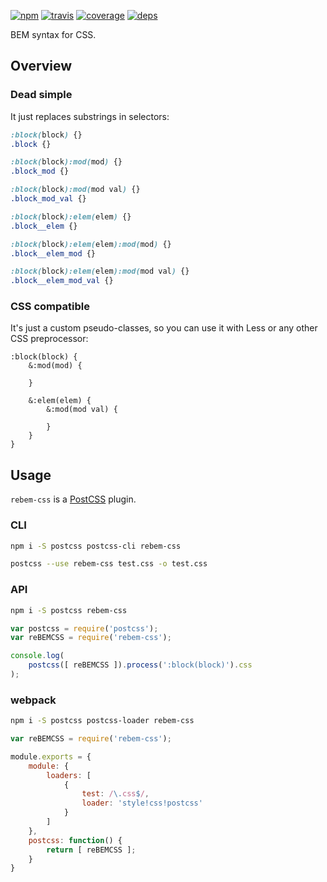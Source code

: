 [![npm](https://img.shields.io/npm/v/rebem-css.svg?style=flat-square)](https://www.npmjs.com/package/rebem-css)
[![travis](http://img.shields.io/travis/rebem/css.svg?style=flat-square)](https://travis-ci.org/rebem/css)
[![coverage](https://img.shields.io/codecov/c/github/rebem/css.svg?style=flat-square)](https://codecov.io/github/rebem/css)
[![deps](https://img.shields.io/gemnasium/rebem/css.svg?style=flat-square)](https://gemnasium.com/rebem/css)

BEM syntax for CSS.

## Overview

### Dead simple

It just replaces substrings in selectors:

```css
:block(block) {}
.block {}
```

```css
:block(block):mod(mod) {}
.block_mod {}

:block(block):mod(mod val) {}
.block_mod_val {}
```

```css
:block(block):elem(elem) {}
.block__elem {}
```

```css
:block(block):elem(elem):mod(mod) {}
.block__elem_mod {}

:block(block):elem(elem):mod(mod val) {}
.block__elem_mod_val {}
```

### CSS compatible

It's just a custom pseudo-classes, so you can use it with Less or any other CSS preprocessor:

```less
:block(block) {
    &:mod(mod) {

    }

    &:elem(elem) {
        &:mod(mod val) {

        }
    }
}
```

## Usage

`rebem-css` is a [PostCSS](https://github.com/postcss/postcss) plugin.

### CLI

```sh
npm i -S postcss postcss-cli rebem-css
```

```sh
postcss --use rebem-css test.css -o test.css
```

### API

```sh
npm i -S postcss rebem-css
```

```js
var postcss = require('postcss');
var reBEMCSS = require('rebem-css');

console.log(
    postcss([ reBEMCSS ]).process(':block(block)').css
);
```

### webpack

```sh
npm i -S postcss postcss-loader rebem-css
```

```js
var reBEMCSS = require('rebem-css');

module.exports = {
    module: {
        loaders: [
            {
                test: /\.css$/,
                loader: 'style!css!postcss'
            }
        ]
    },
    postcss: function() {
        return [ reBEMCSS ];
    }
}
```
